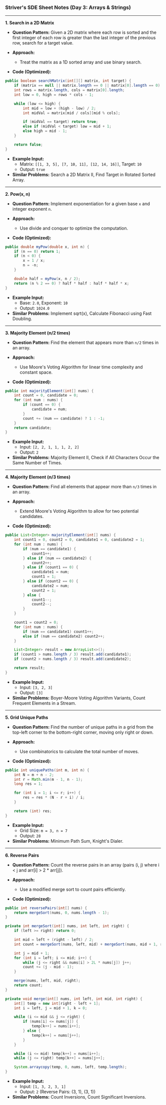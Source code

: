 ### Striver's SDE Sheet Notes (Day 3: Arrays & Strings)

---

**1. Search in a 2D Matrix**

- **Question Pattern:** Given a 2D matrix where each row is sorted and the first integer of each row is greater than the last integer of the previous row, search for a target value.
- **Approach:**
  - Treat the matrix as a 1D sorted array and use binary search.

- **Code (Optimized):**

```java
public boolean searchMatrix(int[][] matrix, int target) {
    if (matrix == null || matrix.length == 0 || matrix[0].length == 0) return false;
    int rows = matrix.length, cols = matrix[0].length;
    int low = 0, high = rows * cols - 1;

    while (low <= high) {
        int mid = low + (high - low) / 2;
        int midVal = matrix[mid / cols][mid % cols];

        if (midVal == target) return true;
        else if (midVal < target) low = mid + 1;
        else high = mid - 1;
    }

    return false;
}
```

- **Example Input:**
  - Matrix: `[[1, 3, 5], [7, 10, 11], [12, 14, 16]]`, Target: `10`
  - Output: `true`
- **Similar Problems:** Search a 2D Matrix II, Find Target in Rotated Sorted Array.

---

**2. Pow(x, n)**

- **Question Pattern:** Implement exponentiation for a given base `x` and integer exponent `n`.
- **Approach:**
  - Use divide and conquer to optimize the computation.

- **Code (Optimized):**

```java
public double myPow(double x, int n) {
    if (n == 0) return 1;
    if (n < 0) {
        x = 1 / x;
        n = -n;
    }

    double half = myPow(x, n / 2);
    return (n % 2 == 0) ? half * half : half * half * x;
}
```

- **Example Input:**
  - Base: `2.0`, Exponent: `10`
  - Output: `1024.0`
- **Similar Problems:** Implement sqrt(x), Calculate Fibonacci using Fast Doubling.

---

**3. Majority Element (n/2 times)**

- **Question Pattern:** Find the element that appears more than `n/2` times in an array.
- **Approach:**
  - Use Moore's Voting Algorithm for linear time complexity and constant space.

- **Code (Optimized):**

```java
public int majorityElement(int[] nums) {
    int count = 0, candidate = 0;
    for (int num : nums) {
        if (count == 0) {
            candidate = num;
        }
        count += (num == candidate) ? 1 : -1;
    }
    return candidate;
}
```

- **Example Input:**
  - Input: `[2, 2, 1, 1, 1, 2, 2]`
  - Output: `2`
- **Similar Problems:** Majority Element II, Check if All Characters Occur the Same Number of Times.

---

**4. Majority Element (n/3 times)**

- **Question Pattern:** Find all elements that appear more than `n/3` times in an array.
- **Approach:**
  - Extend Moore's Voting Algorithm to allow for two potential candidates.

- **Code (Optimized):**

```java
public List<Integer> majorityElement(int[] nums) {
    int count1 = 0, count2 = 0, candidate1 = 0, candidate2 = 1;
    for (int num : nums) {
        if (num == candidate1) {
            count1++;
        } else if (num == candidate2) {
            count2++;
        } else if (count1 == 0) {
            candidate1 = num;
            count1 = 1;
        } else if (count2 == 0) {
            candidate2 = num;
            count2 = 1;
        } else {
            count1--;
            count2--;
        }
    }

    count1 = count2 = 0;
    for (int num : nums) {
        if (num == candidate1) count1++;
        else if (num == candidate2) count2++;
    }

    List<Integer> result = new ArrayList<>();
    if (count1 > nums.length / 3) result.add(candidate1);
    if (count2 > nums.length / 3) result.add(candidate2);

    return result;
}
```

- **Example Input:**
  - Input: `[3, 2, 3]`
  - Output: `[3]`
- **Similar Problems:** Boyer-Moore Voting Algorithm Variants, Count Frequent Elements in a Stream.

---

**5. Grid Unique Paths**

- **Question Pattern:** Find the number of unique paths in a grid from the top-left corner to the bottom-right corner, moving only right or down.
- **Approach:**
  - Use combinatorics to calculate the total number of moves.

- **Code (Optimized):**

```java
public int uniquePaths(int m, int n) {
    int N = m + n - 2;
    int r = Math.min(m - 1, n - 1);
    long res = 1;

    for (int i = 1; i <= r; i++) {
        res = res * (N - r + i) / i;
    }

    return (int) res;
}
```

- **Example Input:**
  - Grid Size: `m = 3, n = 7`
  - Output: `28`
- **Similar Problems:** Minimum Path Sum, Knight's Dialer.

---

**6. Reverse Pairs**

- **Question Pattern:** Count the reverse pairs in an array (pairs (i, j) where i < j and arr[i] > 2 * arr[j]).
- **Approach:**
  - Use a modified merge sort to count pairs efficiently.

- **Code (Optimized):**

```java
public int reversePairs(int[] nums) {
    return mergeSort(nums, 0, nums.length - 1);
}

private int mergeSort(int[] nums, int left, int right) {
    if (left >= right) return 0;

    int mid = left + (right - left) / 2;
    int count = mergeSort(nums, left, mid) + mergeSort(nums, mid + 1, right);

    int j = mid + 1;
    for (int i = left; i <= mid; i++) {
        while (j <= right && nums[i] > 2L * nums[j]) j++;
        count += (j - mid - 1);
    }

    merge(nums, left, mid, right);
    return count;
}

private void merge(int[] nums, int left, int mid, int right) {
    int[] temp = new int[right - left + 1];
    int i = left, j = mid + 1, k = 0;

    while (i <= mid && j <= right) {
        if (nums[i] <= nums[j]) {
            temp[k++] = nums[i++];
        } else {
            temp[k++] = nums[j++];
        }
    }

    while (i <= mid) temp[k++] = nums[i++];
    while (j <= right) temp[k++] = nums[j++];

    System.arraycopy(temp, 0, nums, left, temp.length);
}
```

- **Example Input:**
  - Input: `[1, 3, 2, 3, 1]`
  - Output: `2` (Reverse Pairs: (3, 1), (3, 1))
- **Similar Problems:** Count Inversions, Count Significant Inversions.

